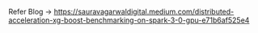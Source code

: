 Refer Blog -> https://sauravagarwaldigital.medium.com/distributed-acceleration-xg-boost-benchmarking-on-spark-3-0-gpu-e71b6af525e4
